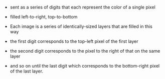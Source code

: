 * sent as a series of digits that each represent the color of a single pixel
* filled left-to-right, top-to-bottom
* Each image is a series of identically-sized layers that are filled in this way

* the first digit corresponds to the top-left pixel of the first layer
* the second digit corresponds to the pixel to the right of that on the same layer
* and so on until the last digit which corresponds to the bottom-right pixel of the last layer.